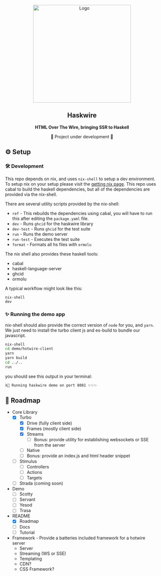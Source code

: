 <p align="center">
  <img src="https://user-images.githubusercontent.com/32466011/115424637-e1492680-a1cc-11eb-8b76-66bff0d9567e.png" alt="Logo" width="320" height="320">

  <h2 align="center">Haskwire</h2>
  <strong align="center" style="display:block;">HTML Over The Wire, bringing SSR to Haskell</strong>
  <p align="center">🚧 Project under development 🚧</p>
</p>

## ⚙️ Setup

### 🛠️ Development

This repo depends on nix, and uses `nix-shell` to setup a dev environment. To setup nix on your setup please visit the [getting nix page](https://nixos.org/download.html). This repo uses cabal to build the haskell dependencies, but all of the dependencies are provided via the nix-shell.

There are several utility scripts provided by the nix-shell:
  - `ref` - This rebuilds the dependencies using cabal, you will have to run this after editing the `package.yaml` file.
  - `dev` - Runs `ghcid` for the haskwire library
  - `dev-test` - Runs `ghcid` for the test suite
  - `run` - Runs the demo server
  - `run-test` - Executes the test suite
  - `format` - Formats all hs files with `ormolu`

The nix shell also provides these haskell tools:
  - cabal
  - haskell-language-server
  - ghcid
  - ormolu

A typical workflow might look like this:

```bash
nix-shell
dev
```

### ✨ Running the demo app

nix-shell should also provide the correct version of `node` for you, and `yarn`. We just need to install the turbo client js and es-build to bundle our javascript.

```bash
nix-shell
cd demo/hotwire-client
yarn
yarn build
cd ../..
run
```

you should see this output in your terminal:

```bash
λ🔌 Running haskwire demo on port 8081 ✨✨✨
```

## 📍 Roadmap
  - Core Library
    - [x] Turbo
      - [x] Drive (fully client side)
      - [x] Frames (mostly client side)
      - [x] Streams
          - [ ] Bonus: provide utility for establishing websockets or SSE from the server
      - [ ] Native
      - [ ] Bonus: provide an index.js and html header snippet
    - [ ] Stimulus
      - [ ] Controllers
      - [ ] Actions
      - [ ] Targets
    - [ ] Strada (coming soon)
  - Demo
    - [ ] Scotty
    - [ ] Servant
    - [ ] Yesod
    - [ ] Trasa
  - README
    - [x] Roadmap
    - [ ] Docs
    - [ ] Tutorial
  - Framework - Provide a batteries included framework for a hotwire server
    - Server
    - Streaming (WS or SSE)
    - Templating
    - CDN?
    - CSS Framework?
